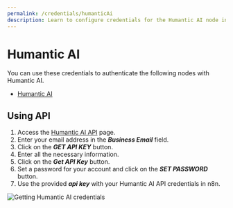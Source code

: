 ```yaml
---
permalink: /credentials/humanticAi
description: Learn to configure credentials for the Humantic AI node in n8n
---
```


# Humantic AI

You can use these credentials to authenticate the following nodes with Humantic AI.
- [Humantic AI](../../nodes-library/nodes/HumanticAi/README.md)

## Using API

1. Access the [Humantic AI API](https://api.humantic.ai/) page.
2. Enter your email address in the ***Business Email*** field.
3. Click on the ***GET API KEY*** button.
4. Enter all the necessary information.
5. Click on the ***Get API Key*** button.
6. Set a password for your account and click on the ***SET PASSWORD*** button.
7. Use the provided ***api key*** with your Humantic AI API credentials in n8n.

![Getting Humantic AI credentials](REDACTED)
